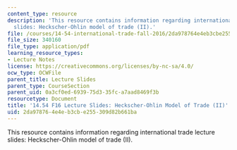 ```yaml
---
content_type: resource
description: 'This resource contains information regarding international trade lecture
  slides: Heckscher-Ohlin model of trade (II).'
file: /courses/14-54-international-trade-fall-2016/2da978764e4eb3cbe255309d82b661ba_MIT14_54F16_Lecture_14.pdf
file_size: 340160
file_type: application/pdf
learning_resource_types:
- Lecture Notes
license: https://creativecommons.org/licenses/by-nc-sa/4.0/
ocw_type: OCWFile
parent_title: Lecture Slides
parent_type: CourseSection
parent_uid: 0a3cf0ed-6939-75d3-35fc-a7aad8469f3b
resourcetype: Document
title: '14.54 F16 Lecture Slides: Heckscher-Ohlin Model of Trade (II)'
uid: 2da97876-4e4e-b3cb-e255-309d82b661ba
---
```

This resource contains information regarding international trade lecture slides: Heckscher-Ohlin model of trade (II).